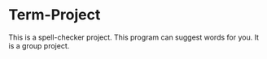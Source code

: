 # Term-Project
This is a spell-checker project. This program can suggest words for you.
It is a group project.
